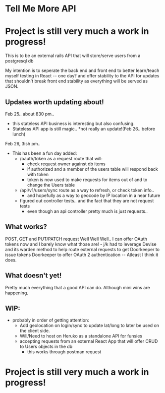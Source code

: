 # Tell Me More API

# Project is still very much a work in progress!

This is to be an external rails API that will store/serve users from a postgresql db

My intention is to seperate the back end and front end to better learn/teach myself testing in React -- one day?
and offer stability to the API for updates that shouldn't break front end stability as everything will
be served as JSON.

## Updates worth updating about!

Feb 25.. about 830 pm.. 
  - this stateless API business is interesting but also confusing.
  - Stateless API app is still magic.. *not really an update!(Feb 26.. before lunch)

Feb 26, 3ish pm..
  - This has been a fun day added:
    - /oauth/token as a request route that will:
      - check request owner against db items
      - if authorized and a member of the users table will respond back with token
      - token is now used to make requests for items out of and to change the Users table
    - /api/v1/users/sync route as a way to refresh, or check token info..
      - and hopefully as a way to geocode by IP location in a near future
    - figured out controller tests.. and the fact that they are not request tests
      -  even though an api controller pretty much is just requests..


## What works?
  POST, GET and PUT/PATCH request
  Well Well Well.. I can offer OAuth tokens now and I barely know what those are!
    - j/k had to leverage Devise and its warden method to help route external requests
    to get Doorkeeper to issue tokens
  Doorkeeper to offer OAuth 2 authentication -- Atleast I think it does.

## What doesn't yet!
  Pretty much everything that a good API can do. Although mini wins are happening.

## WIP:
  - probably in order of getting attention:
    * Add geolocation on login/sync to update lat/long to later be used on the client side.
    - Will/Need to host on Heruko as a standalone API for funsies
    - accepting requests from an external React App that will offer CRUD to Users objects in the db
      - this works through postman request
  
    
  
# Project is still very much a work in progress!